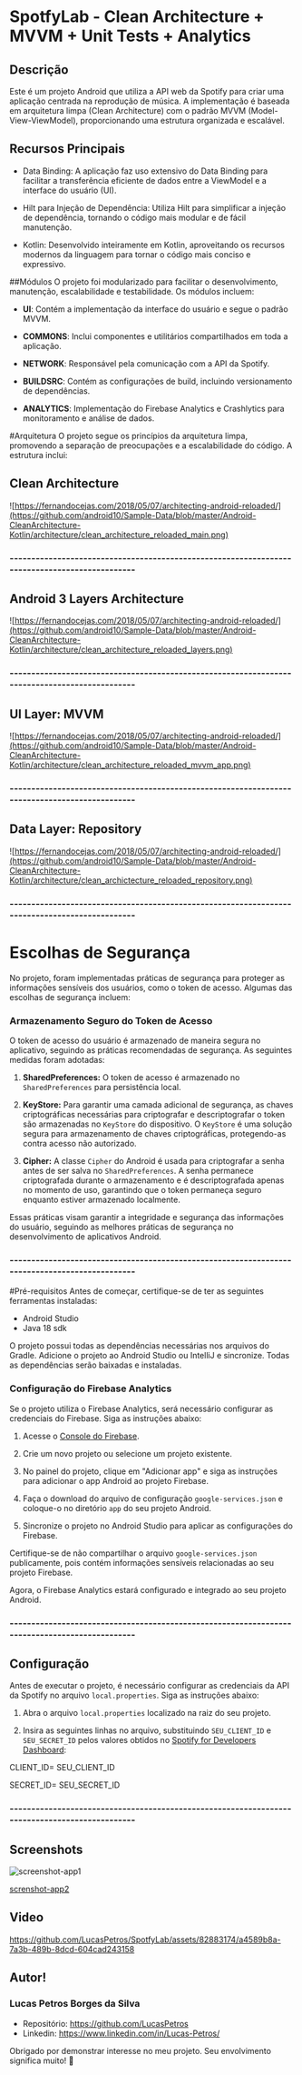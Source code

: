 # SpotfyLab - Clean Architecture + MVVM + Unit Tests + Analytics

## Descrição
Este é um projeto Android que utiliza a API web da Spotify para criar uma aplicação centrada na reprodução de música. A implementação é baseada em arquitetura limpa (Clean Architecture) com o padrão MVVM (Model-View-ViewModel), proporcionando uma estrutura organizada e escalável.

## Recursos Principais
* Data Binding: A aplicação faz uso extensivo do Data Binding para facilitar a transferência eficiente de dados entre a ViewModel e a interface do usuário (UI).

* Hilt para Injeção de Dependência: Utiliza Hilt para simplificar a injeção de dependência, tornando o código mais modular e de fácil manutenção.

* Kotlin: Desenvolvido inteiramente em Kotlin, aproveitando os recursos modernos da linguagem para tornar o código mais conciso e expressivo.

##Módulos
O projeto foi modularizado para facilitar o desenvolvimento, manutenção, escalabilidade e testabilidade. Os módulos incluem:

* **UI**: Contém a implementação da interface do usuário e segue o padrão MVVM.

* **COMMONS**: Inclui componentes e utilitários compartilhados em toda a aplicação.

* **NETWORK**: Responsável pela comunicação com a API da Spotify.

* **BUILDSRC**: Contém as configurações de build, incluindo versionamento de dependências.

* **ANALYTICS**: Implementação do Firebase Analytics e Crashlytics para monitoramento e análise de dados.

#Arquitetura
O projeto segue os princípios da arquitetura limpa, promovendo a separação de preocupações e a escalabilidade do código. A estrutura inclui:

## Clean Architecture
![https://fernandocejas.com/2018/05/07/architecting-android-reloaded/](https://github.com/android10/Sample-Data/blob/master/Android-CleanArchitecture-Kotlin/architecture/clean_architecture_reloaded_main.png)

### ----------------------------------------------------------------------------------------------

## Android 3 Layers Architecture
![https://fernandocejas.com/2018/05/07/architecting-android-reloaded/](https://github.com/android10/Sample-Data/blob/master/Android-CleanArchitecture-Kotlin/architecture/clean_architecture_reloaded_layers.png)

### ----------------------------------------------------------------------------------------------

## UI Layer: MVVM 
![https://fernandocejas.com/2018/05/07/architecting-android-reloaded/](https://github.com/android10/Sample-Data/blob/master/Android-CleanArchitecture-Kotlin/architecture/clean_architecture_reloaded_mvvm_app.png)

### ----------------------------------------------------------------------------------------------

## Data Layer: Repository 
![https://fernandocejas.com/2018/05/07/architecting-android-reloaded/](https://github.com/android10/Sample-Data/blob/master/Android-CleanArchitecture-Kotlin/architecture/clean_archictecture_reloaded_repository.png)

### ----------------------------------------------------------------------------------------------

# Escolhas de Segurança

No projeto, foram implementadas práticas de segurança para proteger as informações sensíveis dos usuários, como o token de acesso. Algumas das escolhas de segurança incluem:

### Armazenamento Seguro do Token de Acesso

O token de acesso do usuário é armazenado de maneira segura no aplicativo, seguindo as práticas recomendadas de segurança. As seguintes medidas foram adotadas:

1. **SharedPreferences:** O token de acesso é armazenado no `SharedPreferences` para persistência local.

2. **KeyStore:** Para garantir uma camada adicional de segurança, as chaves criptográficas necessárias para criptografar e descriptografar o token são armazenadas no `KeyStore` do dispositivo. O `KeyStore` é uma solução segura para armazenamento de chaves criptográficas, protegendo-as contra acesso não autorizado.

3. **Cipher:** A classe `Cipher` do Android é usada para criptografar a senha antes de ser salva no `SharedPreferences`. A senha permanece criptografada durante o armazenamento e é descriptografada apenas no momento de uso, garantindo que o token permaneça seguro enquanto estiver armazenado localmente.

Essas práticas visam garantir a integridade e segurança das informações do usuário, seguindo as melhores práticas de segurança no desenvolvimento de aplicativos Android.

### ----------------------------------------------------------------------------------------------

#Pré-requisitos
Antes de começar, certifique-se de ter as seguintes ferramentas instaladas:
* Android Studio
* Java 18 sdk

O projeto possui todas as dependências necessárias nos arquivos do Gradle. Adicione o projeto ao Android Studio ou IntelliJ e sincronize. Todas as dependências serão baixadas e instaladas.

### Configuração do Firebase Analytics

Se o projeto utiliza o Firebase Analytics, será necessário configurar as credenciais do Firebase. Siga as instruções abaixo:

1. Acesse o [Console do Firebase](https://console.firebase.google.com/).

2. Crie um novo projeto ou selecione um projeto existente.

3. No painel do projeto, clique em "Adicionar app" e siga as instruções para adicionar o app Android ao projeto Firebase.

4. Faça o download do arquivo de configuração `google-services.json` e coloque-o no diretório `app` do seu projeto Android.

5. Sincronize o projeto no Android Studio para aplicar as configurações do Firebase.

Certifique-se de não compartilhar o arquivo `google-services.json` publicamente, pois contém informações sensíveis relacionadas ao seu projeto Firebase.

Agora, o Firebase Analytics estará configurado e integrado ao seu projeto Android.

### ----------------------------------------------------------------------------------------------

## Configuração

Antes de executar o projeto, é necessário configurar as credenciais da API da Spotify no arquivo `local.properties`. Siga as instruções abaixo:

1. Abra o arquivo `local.properties` localizado na raiz do seu projeto.

2. Insira as seguintes linhas no arquivo, substituindo `SEU_CLIENT_ID` e `SEU_SECRET_ID` pelos valores obtidos no [Spotify for Developers Dashboard](https://developer.spotify.com/dashboard):

CLIENT_ID= SEU_CLIENT_ID

SECRET_ID= SEU_SECRET_ID

### ----------------------------------------------------------------------------------------------

## Screenshots

![screenshot-app1](https://github.com/LucasPetros/SpotfyLab/assets/82883174/d81b4bc5-5691-4416-9e44-9548c284aa94)

[screnshot-app2](https://github.com/LucasPetros/SpotfyLab/assets/82883174/10d07557-1f9d-4fa6-b466-9ee487d7a212)

## Video

https://github.com/LucasPetros/SpotfyLab/assets/82883174/a4589b8a-7a3b-489b-8dcd-604cad243158

## Autor!

### Lucas Petros Borges da Silva
* Repositório: https://github.com/LucasPetros
* Linkedin: https://www.linkedin.com/in/Lucas-Petros/

Obrigado por demonstrar interesse no meu projeto. Seu envolvimento significa muito! 🤩
